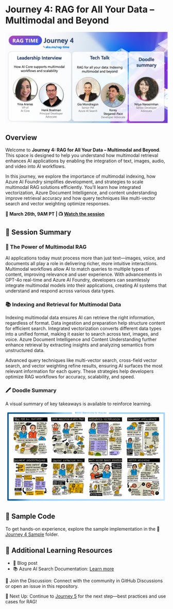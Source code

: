 # Journey 4: RAG for All Your Data – Multimodal and Beyond

![Journey 4 Context](./../images/j4.png)

## Overview

Welcome to **Journey 4: RAG for All Your Data – Multimodal and Beyond**. This space is designed to help you understand how multimodal retrieval enhances AI applications by enabling the integration of text, images, audio, and video into AI workflows.

In this journey, we explore the importance of multimodal indexing, how Azure AI Foundry simplifies development, and strategies to scale multimodal RAG solutions efficiently. You’ll learn how integrated vectorization, Azure Document Intelligence, and content understanding improve retrieval accuracy and how query techniques like multi-vector search and vector weighting optimize responses.

**📅 March 26th, 9AM PT | 📺 [Watch the session](https://aka.ms/rag-time/journey4)**

## 🎥 Session Summary

### 🎥 The Power of Multimodal RAG

AI applications today must process more than just text—images, voice, and documents all play a role in delivering richer, more intuitive interactions. Multimodal workflows allow AI to match queries to multiple types of content, improving relevance and user experience. With advancements in GPT-4o real-time and Azure AI Foundry, developers can seamlessly integrate multimodal models into their applications, creating AI systems that understand and respond across various data types.

### 📚 Indexing and Retrieval for Multimodal Data

Indexing multimodal data ensures AI can retrieve the right information, regardless of format. Data ingestion and preparation help structure content for efficient search. Integrated vectorization converts different data types into a unified format, making it easier to search across text, images, and voice. Azure Document Intelligence and Content Understanding further enhance retrieval by extracting insights and analyzing semantics from unstructured data.

Advanced query techniques like multi-vector search, cross-field vector search, and vector weighting refine results, ensuring AI surfaces the most relevant information for each query. These strategies help developers optimize RAG workflows for accuracy, scalability, and speed.

### 🖍 Doodle Summary

A visual summary of key takeaways is available to reinforce learning.

![Doodle summary journey 4](./../images/visuals/J4-recap.png)

## 📂 Sample Code

To get hands-on experience, explore the sample implementation in the 📂 [Journey 4 Sample](./sample/) folder.

## 🔗 Additional Learning Resources

- 📖 Blog post
- 📚 Azure AI Search Documentation: [Learn more](https://learn.microsoft.com/en-us/azure/search/)

💬 Join the Discussion: Connect with the community in GitHub Discussions or open an issue in this repository.

🚀 Next Up: Continue to [Journey 5](./../Journey%205%20-%20Hero%20use%20cases%20for%20RAG/) for the next step—best practices and use cases for RAG!